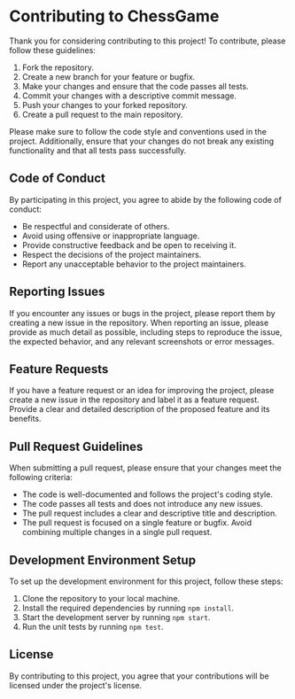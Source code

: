 # Contributing to ChessGame

Thank you for considering contributing to this project! To contribute, please follow these guidelines:

1. Fork the repository.
2. Create a new branch for your feature or bugfix.
3. Make your changes and ensure that the code passes all tests.
4. Commit your changes with a descriptive commit message.
5. Push your changes to your forked repository.
6. Create a pull request to the main repository.

Please make sure to follow the code style and conventions used in the project. Additionally, ensure that your changes do not break any existing functionality and that all tests pass successfully.

## Code of Conduct

By participating in this project, you agree to abide by the following code of conduct:

* Be respectful and considerate of others.
* Avoid using offensive or inappropriate language.
* Provide constructive feedback and be open to receiving it.
* Respect the decisions of the project maintainers.
* Report any unacceptable behavior to the project maintainers.

## Reporting Issues

If you encounter any issues or bugs in the project, please report them by creating a new issue in the repository. When reporting an issue, please provide as much detail as possible, including steps to reproduce the issue, the expected behavior, and any relevant screenshots or error messages.

## Feature Requests

If you have a feature request or an idea for improving the project, please create a new issue in the repository and label it as a feature request. Provide a clear and detailed description of the proposed feature and its benefits.

## Pull Request Guidelines

When submitting a pull request, please ensure that your changes meet the following criteria:

* The code is well-documented and follows the project's coding style.
* The code passes all tests and does not introduce any new issues.
* The pull request includes a clear and descriptive title and description.
* The pull request is focused on a single feature or bugfix. Avoid combining multiple changes in a single pull request.

## Development Environment Setup

To set up the development environment for this project, follow these steps:

1. Clone the repository to your local machine.
2. Install the required dependencies by running `npm install`.
3. Start the development server by running `npm start`.
4. Run the unit tests by running `npm test`.

## License

By contributing to this project, you agree that your contributions will be licensed under the project's license.
